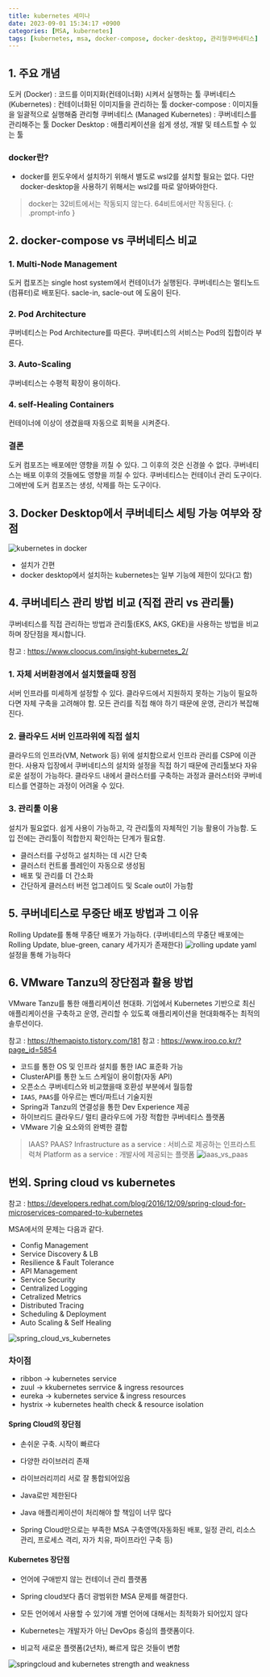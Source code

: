 ```yaml
---
title: kubernetes 세미나
date: 2023-09-01 15:34:17 +0900
categories: [MSA, kubernetes]
tags: [kubernetes, msa, docker-compose, docker-desktop, 관리형쿠버네티스]     
---
```



## 1. 주요 개념
도커 (Docker) : 코드를 이미지화(컨테이너화) 시켜서 실행하는 툴
쿠버네티스 (Kubernetes) : 컨테이너화된 이미지들을 관리하는 툴
docker-compose : 이미지들을 일괄적으로 실행해줌
관리형 쿠버네티스 (Managed Kubernetes) : 쿠버네티스를 관리해주는 툴
Docker Desktop : 애플리케이션을 쉽게 생성, 개발 및 테스트할 수 있는 툴

### docker란?

- docker를 윈도우에서 설치하기 위해서 별도로 wsl2를 설치할 필요는 없다. 다만 docker-desktop을 사용하기 위해서는 wsl2를 따로 알아봐야한다.  

> docker는 32비트에서는 작동되지 않는다. 64비트에서만 작동된다.
{: .prompt-info }


## 2. docker-compose vs 쿠버네티스 비교
### 1. Multi-Node Management
도커 컴포즈는 single host system에서 컨테이너가 실행된다.
쿠버네티스는 멀티노드(컴퓨터)로 배포된다. sacle-in, sacle-out 에 도움이 된다.

### 2. Pod Architecture
쿠버네티스는 Pod Architecture를 따른다.
쿠버네티스의 서비스는 Pod의 집합이라 부른다.

### 3. Auto-Scaling
쿠버네티스는 수평적 확장이 용이하다.

### 4. self-Healing Containers
컨테이너에 이상이 생겼을때 자동으로 회복을 시켜준다.

### 결론
도커 컴포즈는 배포에만 영향을 끼칠 수 있다. 그 이후의 것은 신경쓸 수 없다.
쿠버네티스는 배포 이후의 것들에도 영향을 끼칠 수 있다.
쿠버네티스는 컨테이너 관리 도구이다. 그에반에 도커 컴포즈는 생성, 삭제를 하는 도구이다.  



## 3. Docker Desktop에서 쿠버네티스 세팅 가능 여부와 장점
![kubernetes in docker](https://raw.githubusercontent.com/mearyne/mdImgHost/master/_posts/2023-09-01-kubernetes-seminar.md/188954715255365.png)

- 설치가 간편
- docker desktop에서 설치하는 kubernetes는 일부 기능에 제한이 있다(고 함)


## 4. 쿠버네티스 관리 방법 비교 (직접 관리 vs 관리툴)
쿠버네티스를 직접 관리하는 방법과 관리툴(EKS, AKS, GKE)을 사용하는 방법을 비교하며 장단점을 제시합니다.

참고 : https://www.cloocus.com/insight-kubernetes_2/

### 1. 자체 서버환경에서 설치했을때 장점
서버 인프라를 미세하게 설정할 수 있다.
클라우드에서 지원하지 못하는 기능이 필요하다면 자체 구축을 고려해야 함.
모든 관리를 직접 해야 하기 때문에 운영, 관리가 복잡해진다.



### 2. 클라우드 서버 인프라위에 직접 설치	
클라우드의 인프라(VM, Network 등) 위에 설치함으로서 인프라 관리를 CSP에 이관한다.
사용자 입장에서 쿠버네티스의 설치와 설정을 직접 하기 때문에 관리툴보다 자유로운 설정이 가능하다.
클라우드 내에서 클러스터를 구축하는 과정과 클러스터와 쿠버네티스를 연결하는 과정이 어려울 수 있다.


### 3. 관리툴 이용
설치가 필요없다.
쉽게 사용이 가능하고, 각 관리툴의 자체적인 기능 활용이 가능함.
도입 전에는 관리툴이 적합한지 확인하는 단계가 필요함.

- 클러스터를 구성하고 설치하는 데 시간 단축
- 클러스터 컨트롤 플레인이 자동으로 생성됨
- 배포 및 관리를 더 간소화
- 간단하게 클러스터 버전 업그레이드 및 Scale out이 가능함



## 5. 쿠버네티스로 무중단 배포 방법과 그 이유
Rolling Update를 통해 무중단 배포가 가능하다.
(쿠버네티스의 무중단 배포에는 Rolling Update, blue-green, canary 세가지가 존재한다)
![rolling update](https://raw.githubusercontent.com/mearyne/mdImgHost/master/_posts/2023-09-01-kubernetes-seminar.md/177255115236606.png)
yaml 설정을 통해 가능하다



## 6. VMware Tanzu의 장단점과 활용 방법

VMware Tanzu를 통한 애플리케이션 현대화.
기업에서 Kubernetes 기반으로 최신 애플리케이션을 구축하고 운영, 관리할 수 있도록 애플리케이션을 현대화해주는 최적의 솔루션이다.


참고 : https://themapisto.tistory.com/181
참고 : https://www.iroo.co.kr/?page_id=5854


- 코드를 통한 OS 및 인프라 설치를 통한 IAC 표준화 가능
- ClusterAPI를 통한 노드 스케일이 용이함(자동 API)
- 오픈소스 쿠버네티스와 비교했을때 호환성 부분에서 월등함
- `IAAS`, `PAAS`를 아우르는 벤더/파트너 기술지원
- Spring과 Tanzu의 연결성을 통한 Dev Experience 제공
- 하이브리드 클라우드/ 멀티 클라우드에 가장 적합한 쿠버네티스 플랫폼
- VMware 기술 요소와의 완벽한 결합


> IAAS? PAAS?
> Infrastructure as a service : 서비스로 제공하는 인프라스트럭쳐
> Platform as a service : 개발사에 제공되는 플랫폼
> ![iaas_vs_paas](https://raw.githubusercontent.com/mearyne/mdImgHost/master/_posts/2023-09-01-kubernetes-seminar.md/427983515242379.png)




## 번외. Spring cloud vs kubernetes

참고 : https://developers.redhat.com/blog/2016/12/09/spring-cloud-for-microservices-compared-to-kubernetes


MSA에서의 문제는 다음과 같다.
- Config Management
- Service Discovery & LB
- Resilience & Fault Tolerance
- API Management
- Service Security
- Centralized Logging
- Cetralized Metrics
- Distributed Tracing
- Scheduling & Deployment
- Auto Scaling & Self Healing


![spring_cloud_vs_kubernetes](https://raw.githubusercontent.com/mearyne/mdImgHost/master/_posts/2023-09-01-kubernetes-seminar.md/62893615260259.png)

### 차이점
- ribbon -> kubernetes service
- zuul -> kkubernetes serrvice & ingress resources
- eureka -> kubernetes service & ingress resources
- hystrix -> kubernetes health check & resource isolation


#### Spring Cloud의 장단점
- 손쉬운 구축. 시작이 빠르다
- 다양한 라이브러리 존재
- 라이브러리끼리 서로 잘 통합되어있음

- Java로만 제한된다
- Java 애플리케이션이 처리해야 할 책임이 너무 많다
- Spring Cloud만으로는 부족한 MSA 구축영역(자동화된 배포, 일정 관리, 리소스 관리, 프로세스 격리, 자가 치유, 파이프라인 구축 등)


#### Kubernetes 장단점
- 언어에 구애받지 않는 컨테이너 관리 플랫폼
- Spring cloud보다 좀더 광범위한 MSA 문제를 해결한다.

- 모든 언어에서 사용할 수 있기에 개별 언어에 대해서는 최적화가 되어있지 않다
- Kubernetes는 개발자가 아닌 DevOps 중심의 플랫폼이다.
- 비교적 새로운 플랫폼(2년차), 빠르게 많은 것들이 변함

![springcloud and kubernetes strength and weakness](https://raw.githubusercontent.com/mearyne/mdImgHost/master/_posts/2023-09-01-kubernetes-seminar.md/342133615257863.png)